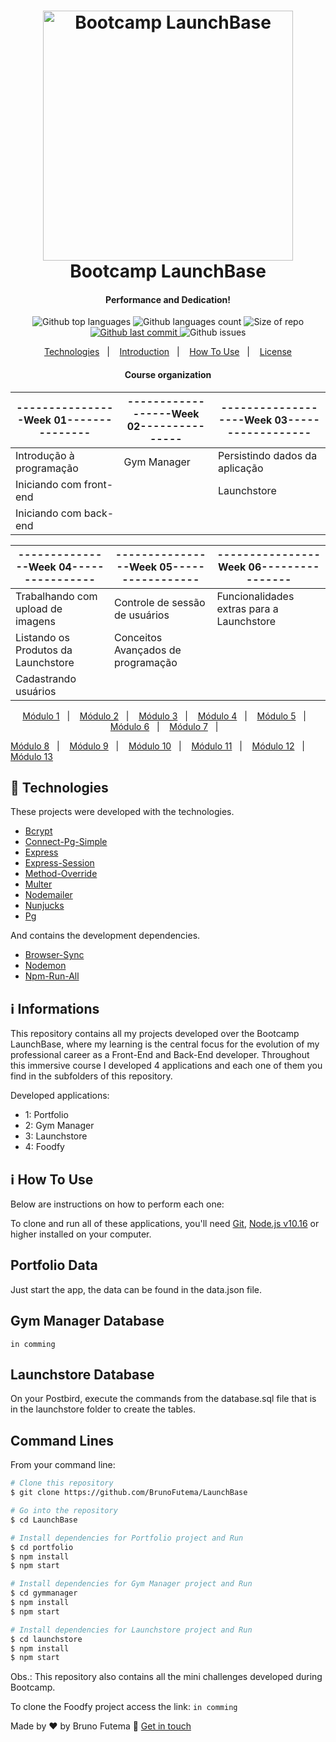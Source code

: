 <h1 align="center">
	<img alt="Bootcamp LaunchBase" src="https://camo.githubusercontent.com/268b1344409fac98c4eeda520482b6910c4ddcba/68747470733a2f2f73746f726167652e676f6f676c65617069732e636f6d2f676f6c64656e2d77696e642f626f6f7463616d702d6c61756e6368626173652f6c6f676f2e706e67" width="400px" />
	<br>
	Bootcamp LaunchBase
</h1>

<h4 align="center">
	Performance and Dedication!
</h4>
<p align="center">
	<img alt="Github top languages" src="https://img.shields.io/github/languages/top/BrunoFutema/LaunchBase?style=for-the-badge">
	<img alt="Github languages count" src="https://img.shields.io/github/languages/count/BrunoFutema/LaunchBase?style=for-the-badge">
	<img alt="Size of repo" src="https://img.shields.io/github/repo-size/brunofutema/LaunchBase?style=for-the-badge">
	<a href="https://github.com/BrunoFutema/LaunchBase/commits/develop">
		<img alt="Github last commit" src="https://img.shields.io/github/last-commit/brunofutema/LaunchBase?style=for-the-badge">
	</a>
	<img alt="Github issues" src="https://img.shields.io/github/issues/BrunoFutema/LaunchBase?style=for-the-badge">
</p>

<p align="center">
	<a href="#rocket-technologies">Technologies</a>&nbsp;&nbsp;&nbsp;|&nbsp;&nbsp;&nbsp;
	<a href="#information_source-informations">Introduction</a>&nbsp;&nbsp;&nbsp;|&nbsp;&nbsp;&nbsp;
	<a href="#information-how-to-use">How To Use</a>&nbsp;&nbsp;&nbsp;|&nbsp;&nbsp;&nbsp;
	<a href="#license">License</a>
</p>

<h4 align="center">
	Course organization
</h4>

<table>
	<thead>
		<tr>
			<th align="center">----------------Week 01---------------</th>
			<th align="center">------------------Week 02---------------</th>
			<th align="center">-------------------Week 03------------------</th>
		</tr>
	</thead>
	<tbody>
		<tr>
			<td align="left">Introdução à programação</td>
			<td align="left">Gym Manager</td>
			<td align="left">Persistindo dados da aplicação</td>
		</tr>
		<tr>
	    <td align="left">Iniciando com front-end</td>
			<td align="left"></td>
			<td align="left">Launchstore</td>
		</tr>
		<tr>
	    <td align="left">Iniciando com back-end</td>
			<td align="left"></td>
			<td align="left"></td>
		</tr>
	</tbody>
</table>

<table>
	<thead>
		<tr>
	    <th align="center">---------------Week 04----------------</th>
	    <th align="center">----------------Week 05-----------------</th>
	    <th align="center">----------------Week 06----------------</th>
		</tr>
	</thead>
	<tbody>
		<tr>
			<td align="left">Trabalhando com upload de imagens</td>
			<td align="left">Controle de sessão de usuários</td>
			<td align="left">Funcionalidades extras para a Launchstore</td>
		</tr>
		<tr>
			<td align="left">Listando os Produtos da Launchstore</td>
			<td align="left">Conceitos Avançados de programação</td>
			<td align="left"></td>
		</tr>
		<tr>
			<td align="left">Cadastrando usuários</td>
			<td align="left"></td>
			<td align="left"></td>
		</tr>
	</tbody>
</table>

<p align="center">
	<a href="#">Módulo 1</a>&nbsp;&nbsp;&nbsp;|&nbsp;&nbsp;&nbsp;
	<a href="#">Módulo 2</a>&nbsp;&nbsp;&nbsp;|&nbsp;&nbsp;&nbsp;
	<a href="#">Módulo 3</a>&nbsp;&nbsp;&nbsp;|&nbsp;&nbsp;&nbsp;
	<a href="#">Módulo 4</a>&nbsp;&nbsp;&nbsp;|&nbsp;&nbsp;&nbsp;
	<a href="#">Módulo 5</a>&nbsp;&nbsp;&nbsp;|&nbsp;&nbsp;&nbsp;
	<a href="#">Módulo 6</a>&nbsp;&nbsp;&nbsp;|&nbsp;&nbsp;&nbsp;
	<a href="#">Módulo 7</a>&nbsp;&nbsp;&nbsp;|&nbsp;&nbsp;&nbsp;
</p>
<p>
	<a href="#">Módulo 8</a>&nbsp;&nbsp;&nbsp;|&nbsp;&nbsp;&nbsp;
	<a href="#">Módulo 9</a>&nbsp;&nbsp;&nbsp;|&nbsp;&nbsp;&nbsp;
	<a href="#">Módulo 10</a>&nbsp;&nbsp;&nbsp;|&nbsp;&nbsp;&nbsp;
	<a href="#">Módulo 11</a>&nbsp;&nbsp;&nbsp;|&nbsp;&nbsp;&nbsp;
	<a href="#">Módulo 12</a>&nbsp;&nbsp;&nbsp;|&nbsp;&nbsp;&nbsp;
	<a href="#">Módulo 13</a>
</p>

## :rocket: Technologies

These projects were developed with the technologies.

- [Bcrypt](https://www.npmjs.com/package/bcrypt)
- [Connect-Pg-Simple](https://openbase.io/js/connect-pg-simple)
- [Express](https://expressjs.com/pt-br/)
- [Express-Session](https://www.npmjs.com/package/express-session)
- [Method-Override](http://expressjs.com/en/resources/middleware/method-override.html)
- [Multer](https://www.npmjs.com/package/multer)
- [Nodemailer](https://nodemailer.com/about/)
- [Nunjucks](https://mozilla.github.io/nunjucks/)
- [Pg](https://node-postgres.com/)

And contains the development dependencies.

- [Browser-Sync](https://www.browsersync.io/)
- [Nodemon](https://nodemon.io/)
- [Npm-Run-All](https://www.npmjs.com/package/npm-run-all)

## :information_source: Informations

This repository contains all my projects developed over the Bootcamp LaunchBase, where my learning is the central focus for the evolution of my professional career as a Front-End and Back-End developer. Throughout this immersive course I developed 4 applications and each one of them you find in the subfolders of this repository.

Developed applications:

- 1: Portfolio
- 2: Gym Manager
- 3: Launchstore
- 4: Foodfy

## :information_source: How To Use

Below are instructions on how to perform each one:

To clone and run all of these applications, you'll need [Git](https://git-scm.com), [Node.js v10.16][nodejs] or higher installed on your computer.

## Portfolio Data

Just start the app, the data can be found in the data.json file.

## Gym Manager Database

``` in comming ```

## Launchstore Database

On your Postbird, execute the commands from the database.sql file that is in the launchstore folder to create the tables.

## Command Lines

From your command line:

```bash
# Clone this repository
$ git clone https://github.com/BrunoFutema/LaunchBase

# Go into the repository
$ cd LaunchBase

# Install dependencies for Portfolio project and Run
$ cd portfolio
$ npm install
$ npm start

# Install dependencies for Gym Manager project and Run
$ cd gymmanager
$ npm install
$ npm start

# Install dependencies for Launchstore project and Run
$ cd launchstore
$ npm install
$ npm start

```

Obs.: This repository also contains all the mini challenges developed during Bootcamp.

To clone the Foodfy project access the link: ``` in comming ```

Made by ♥ by Bruno Futema :wave: [Get in touch](https://www.linkedin.com/in/BrunoFutema/)

[nodejs]: https://nodejs.org/
[yarn]: https://yarnpkg.com/
[vc]: https://code.visualstudio.com/
